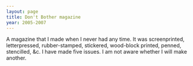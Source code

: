 ```yaml
---
layout: page
title: Don't Bother magazine
year: 2005-2007
---
```


A magazine that I made when I never had any time. It was screenprinted, letterpressed, rubber-stamped, stickered, wood-block printed, penned, stencilled, &c. I have made five issues. I am not aware whether I will make another. 